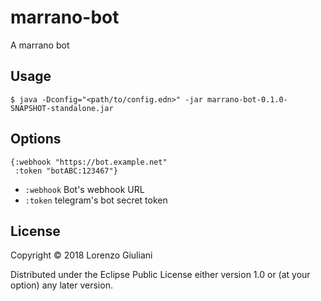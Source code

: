 # marrano-bot

A marrano bot

## Usage

    $ java -Dconfig="<path/to/config.edn>" -jar marrano-bot-0.1.0-SNAPSHOT-standalone.jar

## Options

``` edn
{:webhook "https://bot.example.net"
 :token "botABC:123467"}
```

- `:webhook` Bot's webhook URL
- `:token` telegram's bot secret token

## License

Copyright © 2018 Lorenzo Giuliani

Distributed under the Eclipse Public License either version 1.0 or (at
your option) any later version.
